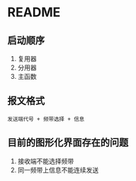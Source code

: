 # README

## 启动顺序

1. 复用器
2. 分用器
3. 主函数

## 报文格式

`发送端代号 + 频带选择 + 信息`

## 目前的图形化界面存在的问题

1. 接收端不能选择频带
2. 同一频带上信息不能连续发送 